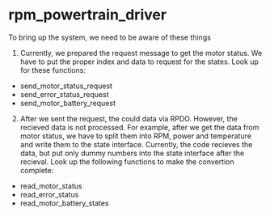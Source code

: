 # rpm_powertrain_driver

To bring up the system, we need to be aware of these things
1. Currently, we prepared the request message to get the motor status. We have to put the proper index and data to request for the states. Look up for
these functions:
- send_motor_status_request
- send_error_status_request
- send_motor_battery_request

2. After we sent the request, the could data via RPDO. However, the recieved data is not processed. For example, after we get the data from motor status,
we have to split them into RPM, power and temperature and write them to the state interface. 
Currently, the code recieves the data, but put only dummy numbers into the state interface after the recieval.
Look up the following functions to make the convertion complete:
- read_motor_status
- read_error_status
- read_motor_battery_states
 
